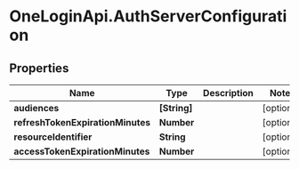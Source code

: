 # OneLoginApi.AuthServerConfiguration

## Properties

Name | Type | Description | Notes
------------ | ------------- | ------------- | -------------
**audiences** | **[String]** |  | [optional] 
**refreshTokenExpirationMinutes** | **Number** |  | [optional] 
**resourceIdentifier** | **String** |  | [optional] 
**accessTokenExpirationMinutes** | **Number** |  | [optional] 


